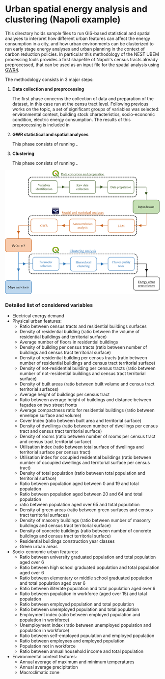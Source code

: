 # Urban spatial energy analysis and clustering (Napoli example)

This directory holds sample files to run GIS-based statistical and spatial analyses to interpret how different urban features can affect the energy consumption in a city, and how urban environments can be clusterized to run early stage energy analyses and urban planning in the context of carbon reduction policies. In particular this methodology of the NEST UBEM processing tools provides a first shapefile of Napoli's census tracts already preprocessed, that can be used as an input file for the spatial analysis using [GWR4](https://gwr.maynoothuniversity.ie/gwr4-software/). 

The methodology consists in 3 major steps:

1. **Data collection and preprocessing**
   
   The first phase concerns the collection of data and preparation of the dataset, in this case run at the censu tract level. Following previous works on the topic,  a set of significant groups of variables was selected: environmental context, building stock characteristics, socio-economic condition, electric energy consumption. The results of this preprocessing is included in 

2. **GWR statistical and spatial analyses**
   
   This phase consists of running ..

3. **Clustering**
   
   This phase consists of running ..

![alt text](image.png)

### Detailed list of considered variables

-	Electrical energy demand
-	Physical urban features:
    -	Ratio between census tracts and residential buildings surfaces 
    -	Density of residential building (ratio between the volume of residential buildings and territorial surface)
    -	Average number of floors in residential buildings
    -	Density of building per census tracts (ratio between number of buildings and census tract territorial surface)
    -	Density of residential building per census tracts (ratio between number of residential buildings and census tract territorial surface)
    -	Density of not-residential building per census tracts (ratio between number of not-residential buildings and census tract territorial surface)
    -	Density of built areas (ratio between built volume and census tract territorial surfaces)
    -	Average height of buildings per census tract
    -	Ratio between average height of buildings and distance between façades on two street fronts
    -	Average compactness ratio for residential buildings (ratio between envelope surface and volume)
    -	Cover Index (ratio between built area and territorial surface)
    -	Density of dwellings (ratio between number of dwellings per census tract and census tract territorial surface)
    -	Density of rooms (ratio between number of rooms per census tract and census tract territorial surface)
    -	Utilisation index (ratio between total surface of dwellings and territorial surface per census tract)
    -	Utilisation index for occupied residential buildings (ratio between number of occupied dwellings and territorial surface per census tract)
    -	Density of total population (ratio between total population and territorial surface)
    -	Ratio between population aged between 0 and 19 and total population
    -	Ratio between population aged between 20 and 64 and total population
    -	ratio between population aged over 65 and total population 
    -	Density of green areas (ratio between green surfaces and census tract territorial surfaces)
    -	Density of masonry buildings (ratio between number of masonry buildings and census tract territorial surface)
    -	Density of concrete buildings (ratio between number of concrete buildings and census tract territorial surface)
    -	Residential buildings construction year classes
    -	Green urban areas
-	Socio-economic urban features:
    -	Ratio between university graduated population and total population aged over 6
    -	Ratio between high school graduated population and total population aged over 6
    -	Ratio between elementary or middle school graduated population and total population aged over 6
    -	Ratio between illiterate population and total population aged over 6
    -	Ratio between population in workforce (aged over 15) and total population
    -	Ratio between employed population and total population
    -	Ratio between unemployed population and total population
    -	Employment index (ratio between employed population and population in workforce)
    -	Unemployment index (ratio between unemployed population and population in workforce)
    -	Ratio between self-employed population and employed population
    -	Ratio between employees and employed population
    -	Population not in workforce
    -	Ratio between annual household income and total population
-	Environmental context features:
    -	Annual average of maximum and minimum temperatures
    -	Annual average precipitation
    -	Macroclimatic zone
